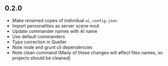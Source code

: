 ## 0.2.0

- Make renamed copes of individual `ai_config.json`
- Import personalities as server scene mod
- Update commander names with AI name
- Use default commanders
- Typo correction in Queller
- Note node and grunt cli dependencies
- Note clean command (Many of these changes will affect files names, so projects should be cleaned)
